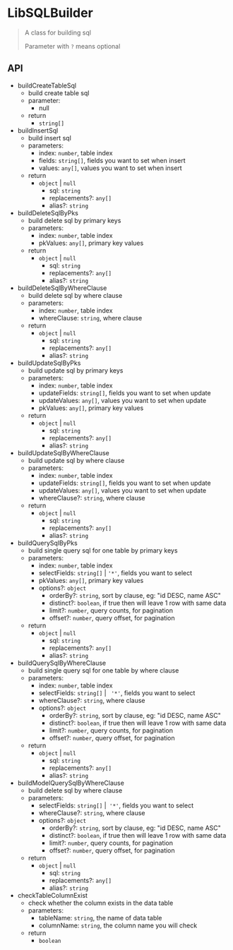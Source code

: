 # LibSQLBuilder

> A class for building sql
>
> Parameter with `?` means optional



## API

- buildCreateTableSql
  - build create table sql
  - parameter: 
    - null
  - return
    - `string[]`
- buildInsertSql
  - build insert sql
  - parameters: 
    - index: `number`, table index
    - fields: `string[]`, fields you want to set when insert
    - values: `any[]`, values you want to set when insert
  - return
    - `object` | `null`
      - sql: `string`
      - replacements?: `any[]`
      - alias?: `string`
- buildDeleteSqlByPks
  - build delete sql by primary keys
  - parameters: 
    - index: `number`, table index
    - pkValues: `any[]`, primary key values
  - return
    - `object` | `null`
      - sql: `string`
      - replacements?: `any[]`
      - alias?: `string`
- buildDeleteSqlByWhereClause
  - build delete sql by where clause
  - parameters: 
    - index: `number`, table index
    - whereClause: `string`, where clause
  - return
    - `object` | `null`
      - sql: `string`
      - replacements?: `any[]`
      - alias?: `string`
- buildUpdateSqlByPks
  - build update sql by primary keys
  - parameters: 
    - index: `number`, table index
    - updateFields: `string[]`, fields you want to set when update
    - updateValues: `any[]`, values you want to set when update
    - pkValues: `any[]`, primary key values
  - return
    - `object` | `null`
      - sql: `string`
      - replacements?: `any[]`
      - alias?: `string`
- buildUpdateSqlByWhereClause
  - build update sql by where clause
  - parameters: 
    - index: `number`, table index
    - updateFields: `string[]`, fields you want to set when update
    - updateValues: `any[]`, values you want to set when update
    - whereClause?: `string`, where clause
  - return
    - `object` | `null`
      - sql: `string`
      - replacements?: `any[]`
      - alias?: `string`
- buildQuerySqlByPks
  - build single query sql for one table by primary keys
  - parameters: 
    - index: `number`, table index
    - selectFields: `string[]` | `'*'`, fields you want to select
    - pkValues: `any[]`, primary key values
    - options?: `object`
      - orderBy?: `string`, sort by clause, eg: "id DESC, name ASC"
      - distinct?: `boolean`, if true then will leave 1 row with same data
      - limit?: `number`, query counts, for pagination
      - offset?: `number`, query offset, for pagination
  - return
    - `object` | `null`
      - sql: `string`
      - replacements?: `any[]`
      - alias?: `string`
- buildQuerySqlByWhereClause
  - build single query sql for one table by where clause
  - parameters: 
    - index: `number`, table index
    - selectFields: `string[]` | ` '*'`, fields you want to select
    - whereClause?: `string`, where clause
    - options?: `object`
      - orderBy?: `string`, sort by clause, eg: "id DESC, name ASC"
      - distinct?: `boolean`, if true then will leave 1 row with same data
      - limit?: `number`, query counts, for pagination
      - offset?: `number`, query offset, for pagination
  - return
    - `object` | `null`
      - sql: `string`
      - replacements?: `any[]`
      - alias?: `string`
- buildModelQuerySqlByWhereClause
  - build delete sql by where clause
  - parameters: 
    - selectFields: `string[]` |` '*'`, fields you want to select
    - whereClause?: `string`, where clause
    - options?: `object`
      - orderBy?: `string`, sort by clause, eg: "id DESC, name ASC"
      - distinct?: `boolean`, if true then will leave 1 row with same data
      - limit?: `number`, query counts, for pagination
      - offset?: `number`, query offset, for pagination
  - return
    - `object` | `null`
      - sql: `string`
      - replacements?: `any[]`
      - alias?: `string`
- checkTableColumnExist
  - check whether the column exists in the data table
  - parameters: 
    - tableName: `string`, the name of data table
    - columnName:  `string`, the column name you will check
  - return
    - `boolean`